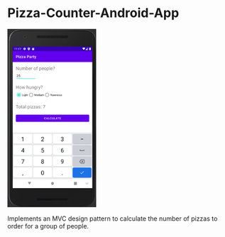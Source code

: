 # Pizza-Counter-Android-App
<img src="./screen.png" alt="screen" width="200"/>

Implements an MVC design pattern to calculate the number of pizzas to order for a group of people.
